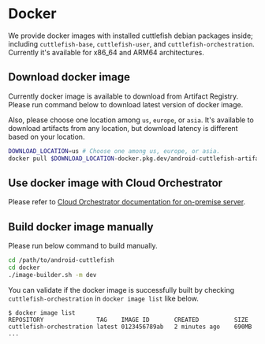# Docker

We provide docker images with installed cuttlefish debian packages inside;
including `cuttlefish-base`, `cuttlefish-user`, and `cuttlefish-orchestration`.
Currently it's available for x86_64 and ARM64 architectures.

## Download docker image

Currently docker image is available to download from Artifact Registry.
Please run command below to download latest version of docker image.

Also, please choose one location among `us`, `europe`, or `asia`.
It's available to download artifacts from any location, but download latency is
different based on your location.

```bash
DOWNLOAD_LOCATION=us # Choose one among us, europe, or asia.
docker pull $DOWNLOAD_LOCATION-docker.pkg.dev/android-cuttlefish-artifacts/cuttlefish-orchestration/cuttlefish-orchestration
```

## Use docker image with Cloud Orchestrator

Please refer to
[Cloud Orchestrator documentation for on-premise server](https://github.com/google/cloud-android-orchestration/blob/main/scripts/on-premises/single-server/README.md).

## Build docker image manually

Please run below command to build manually.

```bash
cd /path/to/android-cuttlefish
cd docker
./image-builder.sh -m dev
```

You can validate if the docker image is successfully built by checking
`cuttlefish-orchestration` in `docker image list` like below.
```
$ docker image list
REPOSITORY               TAG    IMAGE ID       CREATED          SIZE
cuttlefish-orchestration latest 0123456789ab   2 minutes ago    690MB
...
```
